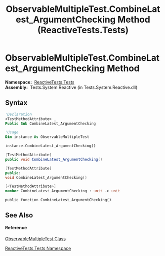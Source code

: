 ﻿---
title: ObservableMultipleTest.CombineLatest_ArgumentChecking Method  (ReactiveTests.Tests)
TOCTitle: CombineLatest_ArgumentChecking Method
ms:assetid: M:ReactiveTests.Tests.ObservableMultipleTest.CombineLatest_ArgumentChecking
ms:mtpsurl: https://msdn.microsoft.com/en-us/library/reactivetests.tests.observablemultipletest.combinelatest_argumentchecking(v=VS.103)
ms:contentKeyID: 36620730
ms.date: 06/28/2011
mtps_version: v=VS.103
f1_keywords:
- ReactiveTests.Tests.ObservableMultipleTest.CombineLatest_ArgumentChecking
dev_langs:
- CSharp
- JScript
- VB
- FSharp
- c++
---

# ObservableMultipleTest.CombineLatest\_ArgumentChecking Method

**Namespace:**  [ReactiveTests.Tests](hh289046\(v=vs.103\).md)  
**Assembly:**  Tests.System.Reactive (in Tests.System.Reactive.dll)

## Syntax

``` vb
'Declaration
<TestMethodAttribute> _
Public Sub CombineLatest_ArgumentChecking
```

``` vb
'Usage
Dim instance As ObservableMultipleTest

instance.CombineLatest_ArgumentChecking()
```

``` csharp
[TestMethodAttribute]
public void CombineLatest_ArgumentChecking()
```

``` c++
[TestMethodAttribute]
public:
void CombineLatest_ArgumentChecking()
```

``` fsharp
[<TestMethodAttribute>]
member CombineLatest_ArgumentChecking : unit -> unit 
```

``` jscript
public function CombineLatest_ArgumentChecking()
```

## See Also

#### Reference

[ObservableMultipleTest Class](hh303586\(v=vs.103\).md)

[ReactiveTests.Tests Namespace](hh289046\(v=vs.103\).md)

